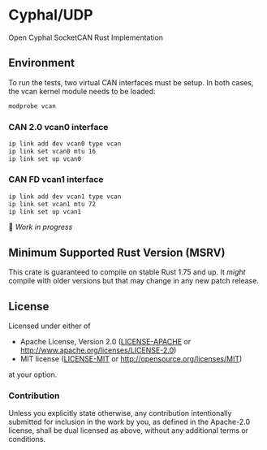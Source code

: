 # Cyphal/UDP

Open Cyphal SocketCAN Rust Implementation

## Environment

To run the tests, two virtual CAN interfaces must be setup.  In both cases, the vcan kernel module needs to be loaded:

```bash
modprobe vcan
```

### CAN 2.0 vcan0 interface

```bash
ip link add dev vcan0 type vcan
ip link set vcan0 mtu 16
ip link set up vcan0
```

### CAN FD vcan1 interface

```bash
ip link add dev vcan1 type vcan
ip link set vcan1 mtu 72
ip link set up vcan1
```

🚧 *Work in progress*

## Minimum Supported Rust Version (MSRV)

This crate is guaranteed to compile on stable Rust 1.75 and up. It *might*
compile with older versions but that may change in any new patch release.

## License

Licensed under either of

- Apache License, Version 2.0 ([LICENSE-APACHE](LICENSE-APACHE) or
  <http://www.apache.org/licenses/LICENSE-2.0>)
- MIT license ([LICENSE-MIT](LICENSE-MIT) or <http://opensource.org/licenses/MIT>)

at your option.

### Contribution

Unless you explicitly state otherwise, any contribution intentionally submitted
for inclusion in the work by you, as defined in the Apache-2.0 license, shall be
dual licensed as above, without any additional terms or conditions.
